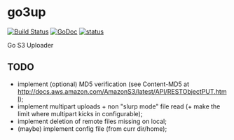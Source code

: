 go3up
=====

[![Build Status](https://travis-ci.org/alexaandru/go3up.png?branch=master)](https://travis-ci.org/alexaandru/go3up)
[![GoDoc](https://godoc.org/github.com/alexaandru/go3up?status.png)](https://godoc.org/github.com/alexaandru/go3up)
[![status](https://sourcegraph.com/api/repos/github.com/alexaandru/go3up/badges/status.png)](https://sourcegraph.com/github.com/alexaandru/go3up)

Go S3 Uploader

TODO
----

 - implement (optional) MD5 verification (see Content-MD5 at http://docs.aws.amazon.com/AmazonS3/latest/API/RESTObjectPUT.html);
 - implement multipart uploads + non "slurp mode" file read (+ make the limit where multipart kicks in configurable);
 - implement deletion of remote files missing on local;
 - (maybe) implement config file (from curr dir/home);
